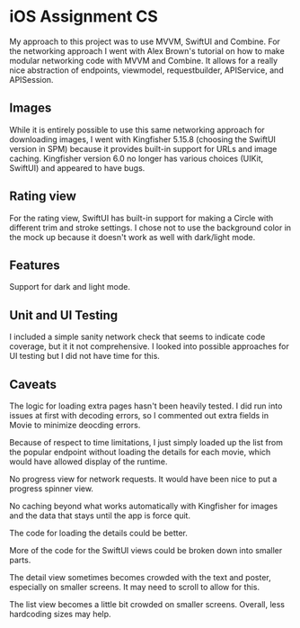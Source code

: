 # iOS Assignment CS

My approach to this project was to use MVVM, SwiftUI and Combine. For the networking approach I went with Alex Brown's tutorial on how to make modular networking code with MVVM and Combine. It allows for a really nice abstraction of endpoints, viewmodel, requestbuilder, APIService, and APISession.

## Images

While it is entirely possible to use this same networking approach for downloading images, I went with Kingfisher 5.15.8 (choosing the SwiftUI version in SPM) because it provides built-in support for URLs and image caching. Kingfisher version 6.0 no longer has various choices (UIKit, SwiftUI) and appeared to have bugs.

## Rating view

For the rating view, SwiftUI has built-in support for making a Circle with different trim and stroke settings. I chose not to use the background color in the mock up because it doesn't work as well with dark/light mode.

## Features

Support for dark and light mode.

## Unit and UI Testing

I included a simple sanity network check that seems to indicate code coverage, but it it not comprehensive. I looked into possible approaches for UI testing but I did not have time for this.

## Caveats

The logic for loading extra pages hasn't been heavily tested. I did run into issues at first with decoding errors, so I commented out extra fields in Movie to minimize deocding errors.

Because of respect to time limitations, I just simply loaded up the list from the popular endpoint without loading the details for each movie, which would have allowed display of the runtime.

No progress view for network requests. It would have been nice to put a progress spinner view.

No caching beyond what works automatically with Kingfisher for images and the data that stays until the app is force quit. 

The code for loading the details could be better.

More of the code for the SwiftUI views could be broken down into smaller parts.

The detail view sometimes becomes crowded with the text and poster, especially on smaller screens. It may need to scroll to allow for this.

The list view becomes a little bit crowded on smaller screens. Overall, less hardcoding sizes may help.
